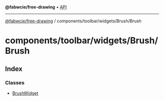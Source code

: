 **@fabwcie/free-drawing** • [API](../../../../../README.md)

***

[@fabwcie/free-drawing](../../../../../README.md) / components/toolbar/widgets/Brush/Brush

# components/toolbar/widgets/Brush/Brush

## Index

### Classes

- [BrushWidget](classes/BrushWidget.md)
